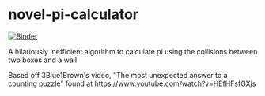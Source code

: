 # novel-pi-calculator
[![Binder](https://mybinder.org/badge_logo.svg)](https://mybinder.org/v2/gh/QuantumManiac/novel-pi-calculator/master?urlpath=https%3A%2F%2Fgithub.com%2FQuantumManiac%2Fnovel-pi-calculator%2Fblob%2Fmaster%2Fnovel-pi-calculator.ipynb)

A hilariously inefficient algorithm to calculate pi using the collisions between two boxes and a wall

Based off 3Blue1Brown's video, "The most unexpected answer to a counting puzzle" found at https://www.youtube.com/watch?v=HEfHFsfGXjs
